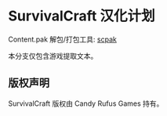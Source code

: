 # SurvivalCraft 汉化计划
Content.pak 解包/打包工具: [scpak](https://github.com/qnnnnez/scpak)

本分支仅包含游戏提取文本。

## 版权声明
SurvivalCraft 版权由 Candy Rufus Games 持有。
